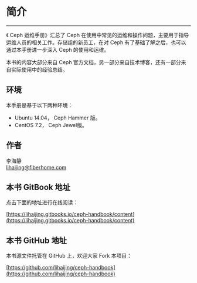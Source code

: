 # 简介
------
《 Ceph 运维手册》汇总了 Ceph 在使用中常见的运维和操作问题，主要用于指导运维人员的相关工作。存储组的新员工，在对 Ceph 有了基础了解之后，也可以通过本手册进一步深入 Ceph 的使用和运维。

本书的内容大部分来自 Ceph 官方文档，另一部分来自技术博客，还有一部分来自实际使用中的经验总结。


## 环境

本手册是基于以下两种环境：

- Ubuntu 14.04， Ceph Hammer 版。
- CentOS 7.2， Ceph Jewel版。

## 作者

李海静  
lihaijing@fiberhome.com


## 本书 GitBook 地址

点击下面的地址进行在线阅读：

[https://lihaijing.gitbooks.io/ceph-handbook/content](https://lihaijing.gitbooks.io/ceph-handbook/content)


## 本书 GitHub 地址

本书源文件托管在 GitHub 上，欢迎大家 Fork 本项目：

[https://github.com/lihaijing/ceph-handbook](https://github.com/lihaijing/ceph-handbook)
